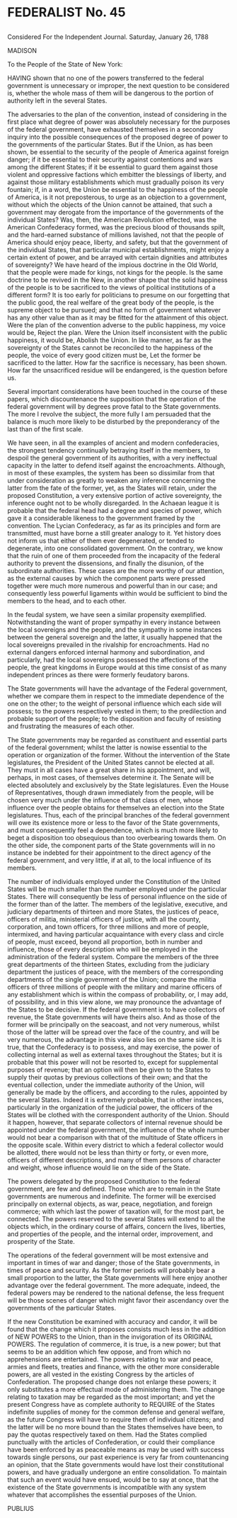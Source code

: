 # FEDERALIST No. 45
## 


Considered For the Independent Journal. Saturday, January 26, 1788

MADISON

To the People of the State of New York:

HAVING shown that no one of the powers transferred to the federal
government is unnecessary or improper, the next question to be
considered is, whether the whole mass of them will be dangerous to the
portion of authority left in the several States.

The adversaries to the plan of the convention, instead of considering
in the first place what degree of power was absolutely necessary for
the purposes of the federal government, have exhausted themselves in a
secondary inquiry into the possible consequences of the proposed degree
of power to the governments of the particular States. But if the Union,
as has been shown, be essential to the security of the people of America
against foreign danger; if it be essential to their security against
contentions and wars among the different States; if it be essential to
guard them against those violent and oppressive factions which embitter
the blessings of liberty, and against those military establishments
which must gradually poison its very fountain; if, in a word, the
Union be essential to the happiness of the people of America, is it not
preposterous, to urge as an objection to a government, without which
the objects of the Union cannot be attained, that such a government
may derogate from the importance of the governments of the individual
States? Was, then, the American Revolution effected, was the American
Confederacy formed, was the precious blood of thousands spilt, and
the hard-earned substance of millions lavished, not that the people of
America should enjoy peace, liberty, and safety, but that the government
of the individual States, that particular municipal establishments,
might enjoy a certain extent of power, and be arrayed with certain
dignities and attributes of sovereignty? We have heard of the impious
doctrine in the Old World, that the people were made for kings, not
kings for the people. Is the same doctrine to be revived in the New, in
another shape that the solid happiness of the people is to be sacrificed
to the views of political institutions of a different form? It is too
early for politicians to presume on our forgetting that the public good,
the real welfare of the great body of the people, is the supreme object
to be pursued; and that no form of government whatever has any other
value than as it may be fitted for the attainment of this object. Were
the plan of the convention adverse to the public happiness, my voice
would be, Reject the plan. Were the Union itself inconsistent with the
public happiness, it would be, Abolish the Union. In like manner, as far
as the sovereignty of the States cannot be reconciled to the happiness
of the people, the voice of every good citizen must be, Let the former
be sacrificed to the latter. How far the sacrifice is necessary, has
been shown. How far the unsacrificed residue will be endangered, is the
question before us.

Several important considerations have been touched in the course of
these papers, which discountenance the supposition that the operation
of the federal government will by degrees prove fatal to the State
governments. The more I revolve the subject, the more fully I am
persuaded that the balance is much more likely to be disturbed by the
preponderancy of the last than of the first scale.

We have seen, in all the examples of ancient and modern confederacies,
the strongest tendency continually betraying itself in the members,
to despoil the general government of its authorities, with a very
ineffectual capacity in the latter to defend itself against the
encroachments. Although, in most of these examples, the system has been
so dissimilar from that under consideration as greatly to weaken any
inference concerning the latter from the fate of the former, yet, as the
States will retain, under the proposed Constitution, a very extensive
portion of active sovereignty, the inference ought not to be wholly
disregarded. In the Achaean league it is probable that the federal head
had a degree and species of power, which gave it a considerable likeness
to the government framed by the convention. The Lycian Confederacy, as
far as its principles and form are transmitted, must have borne a still
greater analogy to it. Yet history does not inform us that either of
them ever degenerated, or tended to degenerate, into one consolidated
government. On the contrary, we know that the ruin of one of them
proceeded from the incapacity of the federal authority to prevent the
dissensions, and finally the disunion, of the subordinate authorities.
These cases are the more worthy of our attention, as the external
causes by which the component parts were pressed together were much more
numerous and powerful than in our case; and consequently less powerful
ligaments within would be sufficient to bind the members to the head,
and to each other.

In the feudal system, we have seen a similar propensity exemplified.
Notwithstanding the want of proper sympathy in every instance between
the local sovereigns and the people, and the sympathy in some instances
between the general sovereign and the latter, it usually happened that
the local sovereigns prevailed in the rivalship for encroachments. Had
no external dangers enforced internal harmony and subordination, and
particularly, had the local sovereigns possessed the affections of the
people, the great kingdoms in Europe would at this time consist of as
many independent princes as there were formerly feudatory barons.

The State governments will have the advantage of the Federal government,
whether we compare them in respect to the immediate dependence of the
one on the other; to the weight of personal influence which each
side will possess; to the powers respectively vested in them; to the
predilection and probable support of the people; to the disposition and
faculty of resisting and frustrating the measures of each other.

The State governments may be regarded as constituent and essential parts
of the federal government; whilst the latter is nowise essential to the
operation or organization of the former. Without the intervention of the
State legislatures, the President of the United States cannot be elected
at all. They must in all cases have a great share in his appointment,
and will, perhaps, in most cases, of themselves determine it. The Senate
will be elected absolutely and exclusively by the State legislatures.
Even the House of Representatives, though drawn immediately from the
people, will be chosen very much under the influence of that class of
men, whose influence over the people obtains for themselves an election
into the State legislatures. Thus, each of the principal branches of the
federal government will owe its existence more or less to the favor of
the State governments, and must consequently feel a dependence, which
is much more likely to beget a disposition too obsequious than too
overbearing towards them. On the other side, the component parts of the
State governments will in no instance be indebted for their appointment
to the direct agency of the federal government, and very little, if at
all, to the local influence of its members.

The number of individuals employed under the Constitution of the
United States will be much smaller than the number employed under the
particular States. There will consequently be less of personal influence
on the side of the former than of the latter. The members of the
legislative, executive, and judiciary departments of thirteen and more
States, the justices of peace, officers of militia, ministerial officers
of justice, with all the county, corporation, and town officers, for
three millions and more of people, intermixed, and having particular
acquaintance with every class and circle of people, must exceed, beyond
all proportion, both in number and influence, those of every description
who will be employed in the administration of the federal system.
Compare the members of the three great departments of the thirteen
States, excluding from the judiciary department the justices of
peace, with the members of the corresponding departments of the single
government of the Union; compare the militia officers of three millions
of people with the military and marine officers of any establishment
which is within the compass of probability, or, I may add, of
possibility, and in this view alone, we may pronounce the advantage
of the States to be decisive. If the federal government is to have
collectors of revenue, the State governments will have theirs also. And
as those of the former will be principally on the seacoast, and not very
numerous, whilst those of the latter will be spread over the face of the
country, and will be very numerous, the advantage in this view also lies
on the same side. It is true, that the Confederacy is to possess, and
may exercise, the power of collecting internal as well as external taxes
throughout the States; but it is probable that this power will not be
resorted to, except for supplemental purposes of revenue; that an option
will then be given to the States to supply their quotas by previous
collections of their own; and that the eventual collection, under
the immediate authority of the Union, will generally be made by the
officers, and according to the rules, appointed by the several States.
Indeed it is extremely probable, that in other instances, particularly
in the organization of the judicial power, the officers of the States
will be clothed with the correspondent authority of the Union. Should it
happen, however, that separate collectors of internal revenue should
be appointed under the federal government, the influence of the whole
number would not bear a comparison with that of the multitude of State
officers in the opposite scale. Within every district to which a federal
collector would be allotted, there would not be less than thirty or
forty, or even more, officers of different descriptions, and many of
them persons of character and weight, whose influence would lie on the
side of the State.

The powers delegated by the proposed Constitution to the federal
government, are few and defined. Those which are to remain in the State
governments are numerous and indefinite. The former will be exercised
principally on external objects, as war, peace, negotiation, and foreign
commerce; with which last the power of taxation will, for the most part,
be connected. The powers reserved to the several States will extend to
all the objects which, in the ordinary course of affairs, concern the
lives, liberties, and properties of the people, and the internal order,
improvement, and prosperity of the State.

The operations of the federal government will be most extensive and
important in times of war and danger; those of the State governments, in
times of peace and security. As the former periods will probably bear
a small proportion to the latter, the State governments will here
enjoy another advantage over the federal government. The more adequate,
indeed, the federal powers may be rendered to the national defense, the
less frequent will be those scenes of danger which might favor their
ascendancy over the governments of the particular States.

If the new Constitution be examined with accuracy and candor, it will
be found that the change which it proposes consists much less in the
addition of NEW POWERS to the Union, than in the invigoration of its
ORIGINAL POWERS. The regulation of commerce, it is true, is a new power;
but that seems to be an addition which few oppose, and from which no
apprehensions are entertained. The powers relating to war and
peace, armies and fleets, treaties and finance, with the other more
considerable powers, are all vested in the existing Congress by the
articles of Confederation. The proposed change does not enlarge these
powers; it only substitutes a more effectual mode of administering them.
The change relating to taxation may be regarded as the most important;
and yet the present Congress have as complete authority to REQUIRE
of the States indefinite supplies of money for the common defense and
general welfare, as the future Congress will have to require them of
individual citizens; and the latter will be no more bound than the
States themselves have been, to pay the quotas respectively taxed
on them. Had the States complied punctually with the articles of
Confederation, or could their compliance have been enforced by as
peaceable means as may be used with success towards single persons,
our past experience is very far from countenancing an opinion, that the
State governments would have lost their constitutional powers, and have
gradually undergone an entire consolidation. To maintain that such an
event would have ensued, would be to say at once, that the existence
of the State governments is incompatible with any system whatever that
accomplishes the essential purposes of the Union.

PUBLIUS




